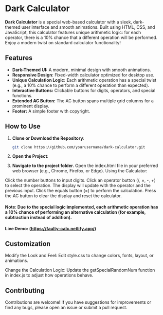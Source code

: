 # Dark Calculator

**Dark Calculator** is a special web-based calculator with a sleek, dark-themed user interface and smooth animations. Built using HTML, CSS, and JavaScript, this calculator features unique arithmetic logic: for each operator, there is a 10% chance that a different operation will be performed. Enjoy a modern twist on standard calculator functionality!

## Features

- **Dark-Themed UI:** A modern, minimal design with smooth animations.
- **Responsive Design:** Fixed-width calculator optimized for desktop use.
- **Unique Calculation Logic:** Each arithmetic operation has a special twist (e.g., a 10% chance to perform a different operation than expected).
- **Interactive Buttons:** Clickable buttons for digits, operators, and special functions.
- **Extended AC Button:** The AC button spans multiple grid columns for a prominent display.
- **Footer:** A simple footer with copyright.
 
## How to Use

1. **Clone or Download the Repository:**

   ```bash
   git clone https://github.com/yourusername/dark-calculator.git
2. **Open the Project:**

3. **Navigate to the project folder.**
Open the index.html file in your preferred web browser (e.g., Chrome, Firefox, or Edge).
Using the Calculator:

Click the number buttons to input digits.
Click an operator button (/, ×, -, +) to select the operation. The display will update with the operator and the previous input.
Click the equals button (=) to perform the calculation.
Press the AC button to clear the display and reset the calculator.
#### Note: Due to the special logic implemented, each arithmetic operation has a 10% chance of performing an alternative calculation (for example, subtraction instead of addition).

#### Live Demo: (https://faulty-calc.netlify.app/)

## Customization
Modify the Look and Feel:
Edit style.css to change colors, fonts, layout, or animations.

Change the Calculation Logic:
Update the getSpecialRandomNum function in index.js to adjust how operations behave.

## Contributing
Contributions are welcome! If you have suggestions for improvements or find any bugs, please open an issue or submit a pull request.
